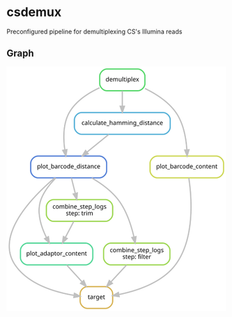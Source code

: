 # csdemux

Preconfigured pipeline for demultiplexing CS's Illumina reads

## Graph

![](graph.svg)

